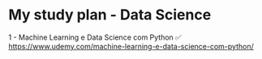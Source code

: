 # My study plan - Data Science

1 - Machine Learning e Data Science com Python :white_check_mark:
https://www.udemy.com/machine-learning-e-data-science-com-python/
